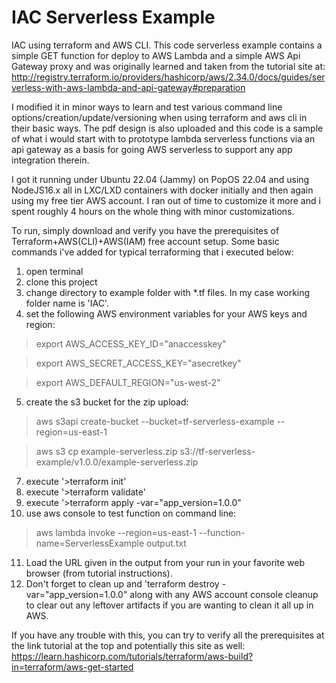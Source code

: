 # IAC Serverless Example

IAC using terraform and AWS CLI.  This code serverless example contains a simple GET function for deploy to AWS Lambda and a simple AWS Api Gateway proxy and was originally learned and taken from the tutorial site at:  http://registry.terraform.io/providers/hashicorp/aws/2.34.0/docs/guides/serverless-with-aws-lambda-and-api-gateway#preparation

I modified it in minor ways to learn and test various command line options/creation/update/versioning when using terraform and aws cli in their basic ways.  The pdf design is also uploaded and this code is a sample of what i would start with to prototype lambda serverless functions via an api gateway as a basis for going AWS serverless to support any app integration therein.

I got it running under Ubuntu 22.04 (Jammy) on PopOS 22.04 and using NodeJS16.x all in LXC/LXD containers with docker initially and then again using my free tier AWS account.  I ran out of time to customize it more and i spent roughly 4 hours on the whole thing with minor customizations.

To run, simply download and verify you have the prerequisites of Terraform+AWS(CLI)+AWS(IAM) free account setup.  Some basic commands i've added for typical terraforming that i executed below:

1) open terminal
2) clone this project
3) change directory to example folder with *.tf files.  In my case working folder name is 'IAC'.
4) set the following AWS environment variables for your AWS keys and region:
> export AWS_ACCESS_KEY_ID="anaccesskey"

> export AWS_SECRET_ACCESS_KEY="asecretkey"

> export AWS_DEFAULT_REGION="us-west-2"
5) create the s3 bucket for the zip upload:
> aws s3api create-bucket --bucket=tf-serverless-example --region=us-east-1

> aws s3 cp example-serverless.zip s3://tf-serverless-example/v1.0.0/example-serverless.zip
7)  execute '>terraform init'
8) execute '>terraform validate'
9) execute '>terraform apply -var="app_version=1.0.0"
10) use aws console to test function on command line:
> aws lambda invoke --region=us-east-1 --function-name=ServerlessExample output.txt
11) Load the URL given in the output from your run in your favorite web browser (from tutorial instructions).
12) Don't forget to clean up and 'terraform destroy -var="app_version=1.0.0" along with any AWS account console cleanup to clear out any leftover artifacts if you are wanting to clean it all up in AWS.

If you have any trouble with this, you can try to verify all the prerequisites at the link tutorial at the top and potentially this site as well:  https://learn.hashicorp.com/tutorials/terraform/aws-build?in=terraform/aws-get-started

